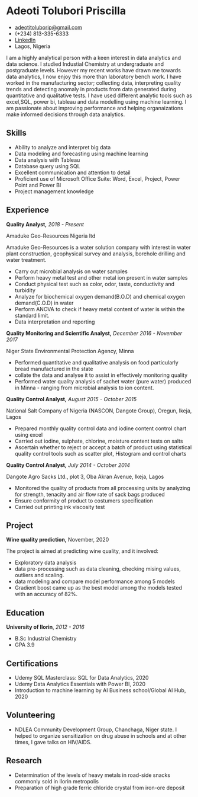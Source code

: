 <!-- The (first) h1 will be used as the <title> of the HTML page -->
# Adeoti Tolubori Priscilla

<!-- The unordered list immediately after the h1 will be formatted on a single
line. It is intended to be used for contact details -->
- <adeotitoluborip@gmail.com>
- (+234) 813-335-6333
- [LinkedIn](http://www.linkedin.com/in/tolubori-adeoti-833a0713a)
- Lagos, Nigeria

<!-- The paragraph after the h1 and ul and before the first h2 is optional. It
is intended to be used for a short summary. -->
I am a highly analytical person with a keen interest in data analytics and data science. I studied Industial Chemistry at undergraduate and postgraduate levels. However my recent works have drawn me towards data analytics, I now enjoy this more than laboratory bench work. 
I have worked in the manufacturing sector; collecting data, interpreting quality trends and detecting anomaly in products from data generated during quantitative and qualitative tests. I have used different analytic tools such as excel,SQL, power bi, tableau and data modelling using machine learning. I am passionate about improving  performance and helping organaizations make informed decisions through data analytics.

## Skills

 - Ability to analyze and interpret big data
 - Data modeling and forecasting using machine learning 
 - Data analysis with Tableau
 - Database query using SQL
 - Excellent communication and attention to detail
 - Proficient use of Microsoft Office Suite: Word, Excel, Project, Power Point and Power BI
 - Project management knowledge

## Experience

<!-- You have to wrap the "left" and "right" half of these headings in spans by
hand -->
**Quality Analyst,** _2018 - Present_

<span>Amaduke Geo-Resources Nigeria ltd</span>

Amaduke Geo-Resources is a water solution company with interest in water plant construction, geophysical survey and analysis, borehole drilling and water treatment.

 - Carry out microbial analysis on water samples
 - Perform heavy metal test and other metal ion present in water samples
 - Conduct physical test such as color, odor, taste, conductivity and turbidity
 - Analyze for biochemical oxygen demand(B.O.D) and chemical oxygen demand(C.O.D) in water
 - Perform ANOVA to check if heavy metal content of water is within the standard limit.
 - Data interpretation and reporting 

**Quality Monitoring and Scientific Analyst,** _December 2016 - November 2017_

<span>Niger State Environmental Protection Agency, Minna </span> 

 - Performed quantitative and qualitative analysis on food particularly bread manufactured in the state
 - collate the data and analyse it to assist in effectively monitoring quality
 - Performed water quality analysis of sachet water (pure water) produced in Minna - ranging from microbial analysis to ion content. 

**Quality Control Analyst,** _August 2015 - October 2015_

<span>National Salt Company of Nigeria (NASCON, Dangote Group), Oregun, Ikeja, Lagos</span>

 - Prepared monthly quality control data and iodine content control chart using excel
 - Carried out iodine, sulphate, chlorine, moisture content tests on salts
 - Ascertain whether to reject or accept a batch of product using statistical quality control tools such as scatter plot, Histogram and control charts
 
**Quality Control Analyst,**  _July 2014 - October 2014_

<span>Dangote Agro Sacks Ltd., plot 3, Oba Akran Avenue, Ikeja, Lagos</span>

 - Monitored the quality of products from all processing units by analyzing for strength, tenacity and air flow rate of sack bags produced
 - Ensure conformity of product to costumers specification 
 - Carried out printing ink viscosity test

## Project

**Wine quality prediction,** <span>November, 2020</span>

The project is aimed at predicting wine quality, and it involved:

   - Exploratory data analysis
   - data pre-processing such as data cleaning, checking mising values, outliers and scaling.
   - data modeling and compare model performance among 5 models
   - Gradient boost came up as the best model among the models tested with an accuracy of 82%.

## Education

**University of Ilorin**, _2012 - 2016_

  - B.Sc Industrial Chemistry
  - GPA 3.9
 
## Certifications 

 - Udemy SQL Masterclass: SQL for Data Analytics, 2020
 - Udemy Data Analytics Essentials with Power BI, 2020
 - Introduction to machine learning by AI Business school/Global AI Hub, 2020
 
## Volunteering
 
 - NDLEA Community Development Group, Chanchaga, Niger state. I helped to organize sensitization on drug abuse in schools and at other times, I gave talks on HIV/AIDS. 

## Research 
 - Determination of the levels of heavy metals in road-side snacks commonly sold in Ilorin metropolis 
 - Preparation of high grade ferric chloride crystal from iron-ore deposit 
